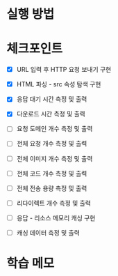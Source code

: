 # 실행 방법

# 체크포인트

- [x] URL 입력 후 HTTP 요청 보내기 구현

- [x] HTML 파싱 - src 속성 탐색 구현

- [x] 응답 대기 시간 측정 및 출력

- [x] 다운로드 시간 측정 및 출력

- [ ] 요청 도메인 개수 측정 및 출력

- [ ] 전체 요청 개수 측정 및 출력

- [ ] 전체 이미지 개수 측정 및 출력

- [ ] 전체 코드 개수 측정 및 출력

- [ ] 전체 전송 용량 측정 및 출력

- [ ] 리다이렉트 개수 측정 및 출력

- [ ] 응답 - 리소스 메모리 캐싱 구현

- [ ] 캐싱 데이터 측정 및 출력

# 학습 메모